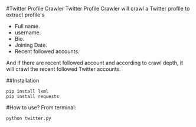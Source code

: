 #Twitter Profile Crawler
Twitter Profile Crawler will crawl a Twitter profile to extract profile's

* 	Full name.
* 	username.
* 	Bio.
*  Joining Date.
* 	Recent followed accounts.

And if there are recent followed account and according to crawl depth, it will crawl the recent followed Twitter accounts.

##Installation
```
pip install lxml 
pip install requests
```

#How to use?
From terminal:

```
python twitter.py
```
